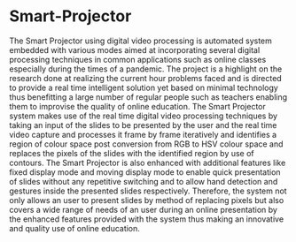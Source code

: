 # Smart-Projector
The Smart Projector using digital video processing is automated system embedded with various modes aimed at incorporating several digital processing techniques in common applications such as online classes especially during the times of a pandemic.  The project is a highlight on the research done at realizing the current hour problems faced and is directed to provide a real time intelligent solution yet based on minimal technology thus benefitting a large number of regular people such as teachers enabling them to improvise the quality of online education. The Smart Projector system makes use of the real time digital video processing techniques by taking an input of the slides to be presented by the user and the real time video capture and processes it frame by frame iteratively and identifies a region of colour space post conversion from RGB to HSV colour space and replaces the pixels of the slides with the identified region by use of contours. The Smart Projector is also enhanced with additional features like fixed display mode and moving display mode to enable quick presentation of slides without any repetitive switching and to allow hand detection and gestures inside the presented slides respectively. Therefore, the system not only allows an user to present slides by method of replacing pixels but also covers a wide range of needs of an user during an online presentation by the enhanced features provided with the system thus making an innovative and quality use of online education.
